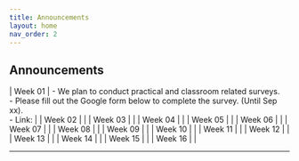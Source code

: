 ```yaml
---
title: Announcements
layout: home
nav_order: 2
---
```



## Announcements

| Week 01    | - We plan to conduct practical and classroom related surveys. <br /> - Please fill out the Google form below to complete the survey. (Until Sep xx). <br /> - Link: |
| Week 02    |  |
| Week 03    |  |
| Week 04    |  |
| Week 05    |  |
| Week 06    |  |
| Week 07    |  |
| Week 08    |  |
| Week 09    |  |
| Week 10    |  |
| Week 11    |  |
| Week 12    |  |
| Week 13    |  |
| Week 14    |  |
| Week 15    |  |
| Week 16    |  |





----

[^1]: [It can take up to 10 minutes for changes to your site to publish after you push the changes to GitHub](https://docs.github.com/en/pages/setting-up-a-github-pages-site-with-jekyll/creating-a-github-pages-site-with-jekyll#creating-your-site).

[Just the Docs]: https://just-the-docs.github.io/just-the-docs/
[GitHub Pages]: https://docs.github.com/en/pages
[README]: https://github.com/just-the-docs/just-the-docs-template/blob/main/README.md
[Jekyll]: https://jekyllrb.com
[GitHub Pages / Actions workflow]: https://github.blog/changelog/2022-07-27-github-pages-custom-github-actions-workflows-beta/
[use this template]: https://github.com/just-the-docs/just-the-docs-template/generate
